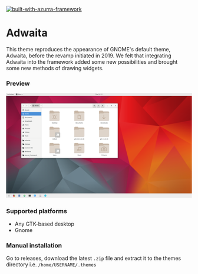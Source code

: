 [![built-with-azurra-framework](https://github.com/Elbullazul/Azurra_framework/raw/assets/azurra_framework_smaller.png)](https://github.com/Elbullazul/Azurra_framework)

# Adwaita
This theme reproduces the appearance of GNOME's default theme, Adwaita, before the revamp initiated in 2019. We felt that integrating Adwaita into the framework added some new possibilities and brought some new methods of drawing widgets.

### Preview
![adwaita-3.24](https://raw.githubusercontent.com/B00merang-Project/gallery/master/Solaris%2011.4%20(1).png)

### Supported platforms
- Any GTK-based desktop
- Gnome

### Manual installation
Go to releases, download the latest `.zip` file and extract it to the themes directory i.e. `/home/USERNAME/.themes`

